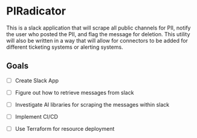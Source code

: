 # PIRadicator
This is a slack application that will scrape all public channels for PII, notify the user who posted the PII, and flag the message for deletion. This utility will also be written in a way that will allow for connectors to be added for different ticketing systems or alerting systems. 

## Goals

- [ ] Create Slack App 

- [ ] Figure out how to retrieve messages from slack 
- [ ] Investigate AI libraries for scraping the messages within slack 
- [ ] Implement CI/CD 
- [ ] Use Terraform for resource deployment 

